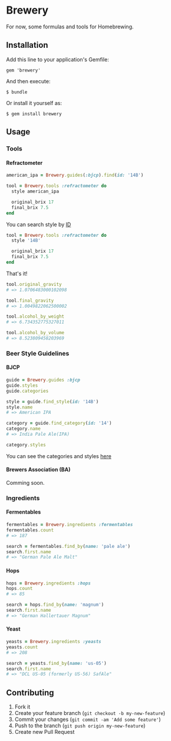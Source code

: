 # Brewery

For now, some formulas and tools for Homebrewing.

## Installation

Add this line to your application's Gemfile:

    gem 'brewery'

And then execute:

    $ bundle

Or install it yourself as:

    $ gem install brewery

## Usage

### Tools

#### Refractometer

```ruby
american_ipa = Brewery.guides(:bjcp).find(id: '14B')

tool = Brewery.tools :refractometer do
  style american_ipa

  original_brix 17
  final_brix 7.5
end
```

You can search style by [ID](bjcp-categories.md)

```ruby
tool = Brewery.tools :refractometer do
  style '14B'

  original_brix 17
  final_brix 7.5
end
```

That's it!

```ruby
tool.original_gravity
# => 1.0706483000102098

tool.final_gravity
# => 1.0049822062500002

tool.alcohol_by_weight
# => 6.734352775327011

tool.alcohol_by_volume
# => 8.523809458203969
```

### Beer Style Guidelines

#### BJCP

```ruby
guide = Brewery.guides :bjcp
guide.styles
guide.categories

style = guide.find_style(id: '14B')
style.name
# => American IPA

category = guide.find_category(id: '14')
category.name
# => India Pale Ale(IPA)

category.styles
```

You can see the categories and styles [here](bjcp-categories.md)

#### Brewers Association (BA)

Comming soon.

### Ingredients

#### Fermentables

```ruby
fermentables = Brewery.ingredients :fermentables
fermentables.count
# => 187

search = fermentables.find_by(name: 'pale ale')
search.first.name
# => "German Pale Ale Malt"
```

#### Hops

```ruby
hops = Brewery.ingredients :hops
hops.count
# => 85

search = hops.find_by(name: 'magnum')
search.first.name
# => "German Hallertauer Magnum"
```

#### Yeast

```ruby
yeasts = Brewery.ingredients :yeasts
yeasts.count
# => 208

search = yeasts.find_by(name: 'us-05')
search.first.name
# => "DCL US-05 (formerly US-56) SafAle"
```

## Contributing

1. Fork it
2. Create your feature branch (`git checkout -b my-new-feature`)
3. Commit your changes (`git commit -am 'Add some feature'`)
4. Push to the branch (`git push origin my-new-feature`)
5. Create new Pull Request
